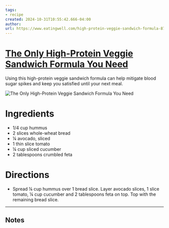 ```yaml
---
tags: 
- recipe 
created: 2024-10-31T10:55:42.666-04:00
author: 
url: https://www.eatingwell.com/high-protein-veggie-sandwich-formula-8714142 
---
```


# [The Only High-Protein Veggie Sandwich Formula You Need](https://www.eatingwell.com/high-protein-veggie-sandwich-formula-8714142)

Using this high-protein veggie sandwich formula can help mitigate blood sugar spikes and keep you satisfied until your next meal.

![The Only High-Protein Veggie Sandwich Formula You Need](https://www.eatingwell.com/thmb/uXX-IWLlAkXr7X-sS6AyCm3ceBo=/1500x0/filters:no_upscale():max_bytes(150000):strip_icc()/LWWD-High-Protein-Sandwiches-Formula-Beauty-1x1-ade3dce989fc4c89a8cd304a680d50d3.jpg)

# Ingredients

- 1/4 cup hummus
- 2 slices whole-wheat bread
- ¼ avocado, sliced
- 1 thin slice tomato
- ¼ cup sliced cucumber
- 2 tablespoons crumbled feta

# Directions

- Spread ¼ cup hummus over 1 bread slice. Layer avocado slices, 1 slice tomato, ¼ cup cucumber and 2 tablespoons feta on top. Top with the remaining bread slice.

-----

## Notes
